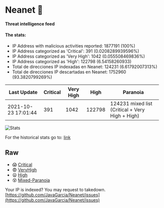 # Neanet :hocho:
#### Threat intelligence feed
#### The stats:

- IP Address with malicious activities reported: 1877191 (100%)
- IP Address categorized as 'Critical':  391 (0.0208289939596%)
- IP Address categorized as 'Very High':  1042 (0.055508469836%)
- IP Address categorized as 'High':  122798 (6.54158260933)
- Total de direcciones IP indexadas en Neanet:  124231 (6.61792007313%)
- Total de direcciones IP descartadas en Neanet:  1752960 (93.3820799269%)

| Last Update | Critical | Very High | High | Paranoia |
| --- | --- | --- | --- | --- |
| 2021-10-23 17:01:44 | 391 | 1042 | 122798 | 124231 mixed list (Critical + Very High + High)|

![Stats](https://docs.google.com/spreadsheets/d/e/2PACX-1vSnaNMIXVabIpDJjufMlzH7poXnshF3mgd8Is1g9ytUEzVsP5my4Trn8f-xkoLLQ38xpL3HtmUexLo6/pubchart?oid=501124687&format=image)

For the historical stats go to: [link](/stats.csv)
## Raw
- :scream: [Critical](https://raw.githubusercontent.com/JavaGarcia/Neanet/master/blacklists/neanet_critical.txt)
- :fearful: [VeryHigh](https://raw.githubusercontent.com/JavaGarcia/Neanet/master/blacklists/neanet_veryHigh.txtt)
- :frowning: [High](https://raw.githubusercontent.com/JavaGarcia/Neanet/master/blacklists/neanet_high.txt)
- :dizzy_face: [Mixed-Paranoia](https://raw.githubusercontent.com/JavaGarcia/Neanet/master/blacklists/neanet_all.txt)


Your IP is indexed? You may request to takedown. [https://github.com/JavaGarcia/Neanet/issues](https://github.com/JavaGarcia/Neanet/issues)






































































































































































































































































































































































































































































































































































































































































































































































































































































































































































































































































































































































































































































































































































































































































































































































































































































































































































































































































































































































































































































































































































































































































































































































































































































































































































































































































































































































































































































































































































































































































































































































































































































































































































































































































































































































































































































































































































































































































































































































































































































































































































































































































































































































































































































































































































































































































































































































































































































































































































































































































































































































































































































































































































































































































































































































































































































































































































































































































































































































































































































































































































































































































































































































































































































































































































































































































































































































































































































































































































































































































































































































































































































































































































































































































































































































































































































































































































































































































































































































































































































































































































































































































































































































































































































































































































































































































































































































































































































































































































































































































































































































































































































































































































































































































































































































































































































































































































































































